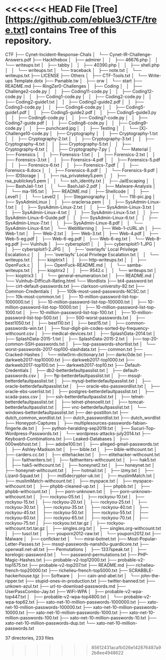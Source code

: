 <<<<<<< HEAD
File [Tree][https://github.com/eblue3/CTF/tree.txt] contains Tree of this repository.
=======
CTF
├── Cynet-Incident-Response-Chals
│   └── Cynet-IR-Challenge-Answers.pdf
├── Hackthebox
│   ├── admirer
│   │   ├── 46676.php
│   │   └── writeups.txt
│   ├── tabby
│   │   ├── 40390.php
│   │   ├── shell.php
│   │   └── writeups.txt
│   └── traceback
│       ├── note.txt
│       └── writeups.txt
├── LICENSE
├── Others
│   ├── CTF-Tools.txt
│   └── Write-ups Template.dotx
├── Pwnable.tw
│   ├── orw
│   └── start
├── README.md
├── RingZer0-Challenges
│   ├── Coding
│   │   ├── Challenge2-code.py
│   │   ├── Coding11-code.py
│   │   ├── Coding12-code.py
│   │   ├── Coding1-code.py
│   │   ├── Coding2-code.py
│   │   ├── Coding2-guide1.txt
│   │   ├── Coding2-guide2.pdf
│   │   ├── Coding3-code.py
│   │   ├── Coding4-code.py
│   │   ├── Coding5-guide1.pdf
│   │   ├── Coding5-guide2.pdf
│   │   ├── Coding5-guide3.py
│   │   ├── Coding6-code.py
│   │   ├── Coding7-code.py
│   │   ├── Coding7-guide.pdf
│   │   ├── Coding8-code.py
│   │   ├── Coding9-code.py
│   │   ├── punchcard.jpg
│   │   ├── Testing
│   │   └── [X]-Challenge10-code.py
│   ├── Cryptography
│   │   ├── Cryptography-1.txt
│   │   ├── Cryptography-2.txt
│   │   ├── Cryptography-3.txt
│   │   ├── Cryptography-4.txt
│   │   ├── Cryptography-5.txt
│   │   ├── Cryptography-6.txt
│   │   ├── Cryptography-7.py
│   │   └── Material
│   ├── Forensics
│   │   ├── Forensics-1.txt
│   │   ├── Forensics-2.txt
│   │   ├── Forensics-3.txt
│   │   ├── Forensics-4.pdf
│   │   ├── Forensics-5.pdf
│   │   ├── Forensics-6.txt
│   │   ├── Forensics-7.pdf
│   │   ├── Forensics-8.docx
│   │   ├── Forensics-8.pdf
│   │   └── Forensics-9.pdf
│   ├── IDStorage
│   │   ├── rsa_privatekey5.pem
│   │   ├── rsa_publickey5.pem
│   │   └── ssh_identity.txt
│   ├── JailEscaping
│   │   ├── BashJail-1.txt
│   │   └── BashJail-2.pdf
│   ├── Malware-Analysis
│   │   └── ma-195.txt
│   ├── README.md
│   ├── Shellcode
│   │   ├── Level1
│   │   └── Level2
│   ├── Steganography
│   │   └── 118-pic.jpg
│   ├── SysAdminLinux
│   │   ├── oraclersa.pem
│   │   ├── SysAdmin-Linux-1.txt
│   │   ├── SysAdmin-Linux-2.txt
│   │   ├── SysAdmin-Linux-3.txt
│   │   ├── SysAdmin-Linux-4.txt
│   │   ├── SysAdmin-Linux-5.txt
│   │   ├── SysAdmin-Linux-6-Guide.pdf
│   │   ├── SysAdmin-Linux-6.txt
│   │   ├── SysAdmin-Linux-7.txt
│   │   ├── SysAdmin-Linux-8.pdf
│   │   └── SysAdmin-Linux-8.txt
│   └── WebWarning
│       ├── Web-1-cURL.sh
│       ├── Web-1.txt
│       ├── Web-2.txt
│       ├── Web-3.txt
│       ├── Web-4.pdf
│       ├── Web-5-eg.pdf
│       ├── Web-6-eg.pdf
│       ├── Web-6-eg.txt
│       └── Web-8-eg.pdf
├── Vulnhub
│   ├── cybersploit1
│   │   ├── cybersploit1-1.JPG
│   │   ├── cybersploit1-2.JPG
│   │   ├── 'overlayfs' Local Privilege Escalation.c
│   │   ├── 'overlayfs' Local Privilege Escalation.txt
│   │   └── writeups.txt
│   ├── kioptrix1
│   │   ├── http-writeups.txt
│   │   ├── OpenFuck.c
│   │   ├── OpenFuck-README.md
│   │   └── samba-writeups.txt
│   ├── kioptrix2
│   │   ├── 9542.c
│   │   └── writeups.txt
│   ├── kioptrix3
│   │   └── general-enumeration.txt
│   ├── README.md
│   └── Vulnhub-Difficult-Rating.html
└── Wordlists
    ├── bt4-password.txt
    ├── cirt-default-passwords.txt
    ├── clarkson-university-82.txt
    ├── Common-Credentials
    │   ├── 100k-most-used-passwords-NCSC.txt
    │   ├── 10k-most-common.txt
    │   ├── 10-million-password-list-top-1000000.txt
    │   ├── 10-million-password-list-top-100000.txt
    │   ├── 10-million-password-list-top-10000.txt
    │   ├── 10-million-password-list-top-1000.txt
    │   ├── 10-million-password-list-top-100.txt
    │   ├── 10-million-password-list-top-500.txt
    │   ├── 500-worst-passwords.txt
    │   ├── best1050.txt
    │   ├── best110.txt
    │   ├── best15.txt
    │   ├── common-passwords-win.txt
    │   ├── four-digit-pin-codes-sorted-by-frequency-withcount.csv
    │   ├── medical-devices.txt
    │   ├── SplashData-2014.txt
    │   ├── SplashData-2015-1.txt
    │   ├── SplashData-2015-2.txt
    │   ├── top-20-common-SSH-passwords.txt
    │   ├── top-passwords-shortlist.txt
    │   └── worst-passwords-2017-top100-slashdata.txt
    ├── common.txt
    ├── Cracked-Hashes
    │   └── milw0rm-dictionary.txt
    ├── darkc0de.txt
    ├── darkweb2017-top10000.txt
    ├── darkweb2017-top1000.txt
    ├── darkweb2017-top100.txt
    ├── darkweb2017-top10.txt
    ├── Default-Credentials
    │   ├── db2-betterdefaultpasslist.txt
    │   ├── default-passwords.csv
    │   ├── ftp-betterdefaultpasslist.txt
    │   ├── mssql-betterdefaultpasslist.txt
    │   ├── mysql-betterdefaultpasslist.txt
    │   ├── oracle-betterdefaultpasslist.txt
    │   ├── oracle-ebs-passwordlist.txt
    │   ├── oracle-ebs-userlist.txt
    │   ├── postgres-betterdefaultpasslist.txt
    │   ├── scada-pass.csv
    │   ├── ssh-betterdefaultpasslist.txt
    │   ├── telnet-betterdefaultpasslist.txt
    │   ├── telnet-phenoelit.txt
    │   ├── tomcat-betterdefaultpasslist.txt
    │   ├── vnc-betterdefaultpasslist.txt
    │   └── windows-betterdefaultpasslist.txt
    ├── der-postillon.txt
    ├── dutch_common_wordlist.txt
    ├── dutch_passwordlist.txt
    ├── dutch_wordlist
    ├── Honeypot-Captures
    │   ├── multiplesources-passwords-fabian-fingerle.de.txt
    │   ├── python-heralding-sep2019.txt
    │   ├── Sucuri-Top-Wordpress-Passwords.txt
    │   └── wordpress-attacks-july2014.txt
    ├── Keyboard-Combinations.txt
    ├── Leaked-Databases
    │   ├── 000webhost.txt
    │   ├── adobe100.txt
    │   ├── alleged-gmail-passwords.txt
    │   ├── Ashley-Madison.txt
    │   ├── bible.txt
    │   ├── bible-withcount.txt
    │   ├── carders.cc.txt
    │   ├── elitehacker.txt
    │   ├── elitehacker-withcount.txt
    │   ├── faithwriters.txt
    │   ├── faithwriters-withcount.txt
    │   ├── hak5.txt
    │   ├── hak5-withcount.txt
    │   ├── honeynet2.txt
    │   ├── honeynet.txt
    │   ├── honeynet-withcount.txt
    │   ├── hotmail.txt
    │   ├── izmy.txt
    │   ├── Lizard-Squad.txt
    │   ├── md5decryptor-uk.txt
    │   ├── muslimMatch.txt
    │   ├── muslimMatch-withcount.txt
    │   ├── myspace.txt
    │   ├── myspace-withcount.txt
    │   ├── phpbb-cleaned-up.txt
    │   ├── phpbb.txt
    │   ├── phpbb-withcount.txt
    │   ├── porn-unknown.txt
    │   ├── porn-unknown-withcount.txt
    │   ├── rockyou-05.txt
    │   ├── rockyou-10.txt
    │   ├── rockyou-15.txt
    │   ├── rockyou-20.txt
    │   ├── rockyou-25.txt
    │   ├── rockyou-30.txt
    │   ├── rockyou-35.txt
    │   ├── rockyou-40.txt
    │   ├── rockyou-45.txt
    │   ├── rockyou-50.txt
    │   ├── rockyou-55.txt
    │   ├── rockyou-60.txt
    │   ├── rockyou-65.txt
    │   ├── rockyou-70.txt
    │   ├── rockyou-75.txt
    │   ├── rockyou.txt.tar.gz
    │   ├── rockyou-withcount.txt.tar.gz
    │   ├── singles.org.txt
    │   ├── singles.org-withcount.txt
    │   ├── tuscl.txt
    │   ├── youporn2012-raw.txt
    │   └── youporn2012.txt
    ├── Malware
    │   ├── conficker.txt
    │   └── mirai-botnet.txt
    ├── Most-Popular-Letter-Passes.txt
    ├── mssql-passwords-nansh0u-guardicore.txt
    ├── openwall.net-all.txt
    ├── Permutations
    │   ├── 1337speak.txt
    │   ├── korelogic-password.txt
    │   └── password-permutations.txt
    ├── PHP-Magic-Hashes.txt
    ├── probable-v2-top12000.txt
    ├── probable-v2-top1575.txt
    ├── probable-v2-top207.txt
    ├── README.md
    ├── richelieu-french-top20000.txt
    ├── richelieu-french-top5000.txt
    ├── SCRABBLE-hackerhouse.tgz
    ├── Software
    │   ├── cain-and-abel.txt
    │   └── john-the-ripper.txt
    ├── stupid-ones-in-production.txt
    ├── twitter-banned.txt
    ├── unkown-azul.txt
    ├── url-to-download-passwords.md
    ├── UserPassCombo-Jay.txt
    ├── WiFi-WPA
    │   ├── probable-v2-wpa-top447.txt
    │   ├── probable-v2-wpa-top4800.txt
    │   └── probable-v2-wpa-top62.txt
    ├── xato-net-10-million-passwords-1000000.txt
    ├── xato-net-10-million-passwords-100000.txt
    ├── xato-net-10-million-passwords-10000.txt
    ├── xato-net-10-million-passwords-1000.txt
    ├── xato-net-10-million-passwords-100.txt
    ├── xato-net-10-million-passwords-10.txt
    ├── xato-net-10-million-passwords-dup.txt
    └── xato-net-10-million-passwords.txt

37 directories, 233 files
>>>>>>> 85612431acafb026e142876487a92b8ee4948622
